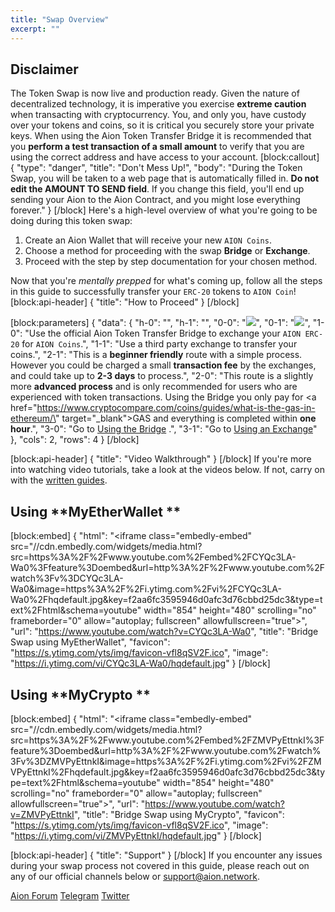 ```yaml
---
title: "Swap Overview"
excerpt: ""
---
```

## Disclaimer

The Token Swap is now live and production ready. Given the nature of decentralized technology, it is imperative you exercise **extreme caution** when transacting with cryptocurrency. You, and only you, have custody over your tokens and coins, so it is critical you securely store your private keys. When using the Aion Token Transfer Bridge it is recommended that you **perform a test transaction of a small amount** to verify that you are using the correct address and have access to your account.
[block:callout]
{
  "type": "danger",
  "title": "Don't Mess Up!",
  "body": "During the Token Swap, you will be taken to a web page that is automatically filled in. **Do not edit the AMOUNT TO SEND field**. If you change this field, you'll end up sending your Aion to the Aion Contract, and you might lose everything forever."
}
[/block]
Here's a high-level overview of what you're going to be doing during this token swap:

1. Create an Aion Wallet that will receive your new `AION Coins`.
2. Choose a method for proceeding with the swap **Bridge** or **Exchange**.
3. Proceed with the step by step documentation for your chosen method.

Now that you're _mentally prepped_ for what's coming up, follow all the steps in this guide to successfully transfer your `ERC-20` tokens to `AION Coin`!
[block:api-header]
{
  "title": "How to Proceed"
}
[/block]

[block:parameters]
{
  "data": {
    "h-0": "",
    "h-1": "",
    "0-0": "[![](https://files.readme.io/c6c5ca8-bridge.png)](/docs/using-the-bridge)",
    "0-1": "[![](https://files.readme.io/14a5adc-exchange.png)](/docs/using-an-exchange)",
    "1-0": "Use the official Aion Token Transfer Bridge to exchange your `AION ERC-20` for `AION Coins`.",
    "1-1": "Use a third party exchange to transfer your coins.",
    "2-1": "This is a **beginner friendly** route with a simple process. However you could be charged a small **transaction fee** by the exchanges, and could take up to **2-3 days** to process.",
    "2-0": "This route is a slightly more **advanced process** and is only recommended for users who are experienced with token transactions. Using the Bridge you only pay for <a href=\"https://www.cryptocompare.com/coins/guides/what-is-the-gas-in-ethereum/\" target=\"_blank\">GAS</a> and everything is completed within **one hour**.",
    "3-0": "Go to [Using the Bridge](/docs/using-the-bridge) .",
    "3-1": "Go to [Using an Exchange](/docs/using-an-exchange)"
  },
  "cols": 2,
  "rows": 4
}
[/block]

[block:api-header]
{
  "title": "Video Walkthrough"
}
[/block]
If you're more into watching video tutorials, take a look at the videos below. If not, carry on with the [written guides](#section-how-to-proceed).

## Using **MyEtherWallet **
[block:embed]
{
  "html": "<iframe class=\"embedly-embed\" src=\"//cdn.embedly.com/widgets/media.html?src=https%3A%2F%2Fwww.youtube.com%2Fembed%2FCYQc3LA-Wa0%3Ffeature%3Doembed&url=http%3A%2F%2Fwww.youtube.com%2Fwatch%3Fv%3DCYQc3LA-Wa0&image=https%3A%2F%2Fi.ytimg.com%2Fvi%2FCYQc3LA-Wa0%2Fhqdefault.jpg&key=f2aa6fc3595946d0afc3d76cbbd25dc3&type=text%2Fhtml&schema=youtube\" width=\"854\" height=\"480\" scrolling=\"no\" frameborder=\"0\" allow=\"autoplay; fullscreen\" allowfullscreen=\"true\"></iframe>",
  "url": "https://www.youtube.com/watch?v=CYQc3LA-Wa0",
  "title": "Bridge Swap using MyEtherWallet",
  "favicon": "https://s.ytimg.com/yts/img/favicon-vfl8qSV2F.ico",
  "image": "https://i.ytimg.com/vi/CYQc3LA-Wa0/hqdefault.jpg"
}
[/block]
## Using **MyCrypto **
[block:embed]
{
  "html": "<iframe class=\"embedly-embed\" src=\"//cdn.embedly.com/widgets/media.html?src=https%3A%2F%2Fwww.youtube.com%2Fembed%2FZMVPyEttnkI%3Ffeature%3Doembed&url=http%3A%2F%2Fwww.youtube.com%2Fwatch%3Fv%3DZMVPyEttnkI&image=https%3A%2F%2Fi.ytimg.com%2Fvi%2FZMVPyEttnkI%2Fhqdefault.jpg&key=f2aa6fc3595946d0afc3d76cbbd25dc3&type=text%2Fhtml&schema=youtube\" width=\"854\" height=\"480\" scrolling=\"no\" frameborder=\"0\" allow=\"autoplay; fullscreen\" allowfullscreen=\"true\"></iframe>",
  "url": "https://www.youtube.com/watch?v=ZMVPyEttnkI",
  "title": "Bridge Swap using MyCrypto",
  "favicon": "https://s.ytimg.com/yts/img/favicon-vfl8qSV2F.ico",
  "image": "https://i.ytimg.com/vi/ZMVPyEttnkI/hqdefault.jpg"
}
[/block]

[block:api-header]
{
  "title": "Support"
}
[/block]
If you encounter any issues during your swap process not covered in this guide, please reach out on any of our official channels below or [support@aion.network](mailto:support@aion.network).

[Aion Forum](https://forum.aion.network/)
[Telegram](https://t.me/aion_blockchain)
[Twitter](https://twitter.com/aion_network?lang=en)